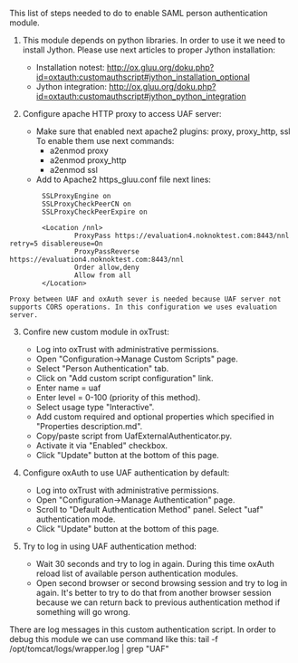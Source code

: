 This list of steps needed to do to enable SAML person authentication module.

1. This module depends on python libraries. In order to use it we need to install Jython. Please use next articles to proper Jython installation:
    - Installation notest: http://ox.gluu.org/doku.php?id=oxtauth:customauthscript#jython_installation_optional
    - Jython integration: http://ox.gluu.org/doku.php?id=oxtauth:customauthscript#jython_python_integration

2. Configure apache HTTP proxy to access UAF server:  
    - Make sure that enabled next apache2 plugins: proxy, proxy_http, ssl
      To enable them use next commands:
        * a2enmod proxy
        * a2enmod proxy_http
        * a2enmod ssl
    - Add to Apache2 https_gluu.conf file next lines:
```
        SSLProxyEngine on
        SSLProxyCheckPeerCN on
        SSLProxyCheckPeerExpire on

        <Location /nnl>
                ProxyPass https://evaluation4.noknoktest.com:8443/nnl retry=5 disablereuse=On
                ProxyPassReverse https://evaluation4.noknoktest.com:8443/nnl
                Order allow,deny
                Allow from all
        </Location>
```
	Proxy between UAF and oxAuth sever is needed because UAF server not supports CORS operations. In this configuration we uses evaluation server.

3. Confire new custom module in oxTrust:
    - Log into oxTrust with administrative permissions.
    - Open "Configuration→Manage Custom Scripts" page.
    - Select "Person Authentication" tab.
    - Click on "Add custom script configuration" link.
    - Enter name = uaf
    - Enter level = 0-100 (priority of this method).
    - Select usage type "Interactive".
    - Add custom required and optional properties which specified in "Properties description.md".
    - Copy/paste script from UafExternalAuthenticator.py.
    - Activate it via "Enabled" checkbox.
    - Click "Update" button at the bottom of this page.

4. Configure oxAuth to use UAF authentication by default:
    - Log into oxTrust with administrative permissions.
    - Open "Configuration→Manage Authentication" page.
    - Scroll to "Default Authentication Method" panel. Select "uaf" authentication mode.
    - Click "Update" button at the bottom of this page.

5. Try to log in using UAF authentication method:
    - Wait 30 seconds and try to log in again. During this time oxAuth reload list of available person authentication modules.
    - Open second browser or second browsing session and try to log in again. It's better to try to do that from another browser session because we can return back to previous authentication method if something will go wrong.

There are log messages in this custom authentication script. In order to debug this module we can use command like this:
tail -f /opt/tomcat/logs/wrapper.log | grep "UAF"
